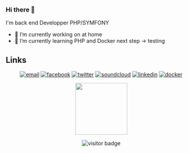 ### Hi there 👋

I'm back end Developper PHP/SYMFONY

- 🔭 I’m currently working on at home
- 🌱 I’m currently learning PHP and Docker next step -> testing

## Links

<p align="center">
  <a href="mailto:gwendal.bescont@gmail.com"><img src="https://img.icons8.com/color/96/000000/gmail.png" alt="email"/></a>
  <a href="https://www.facebook.com/bescontgwendal"><img src="https://img.icons8.com/color/96/000000/facebook.png" alt="facebook"/></a>
  <a href="https://twitter.com/BescontG"><img src="https://img.icons8.com/color/96/000000/twitter-squared.png" alt="twitter"/></a>
  <a href="https://soundcloud.com/touevukantabu"><img src="https://img.icons8.com/color/96/000000/soundcloud.png" alt="soundcloud"/></a>
  <a href="https://www.facebook.com/bescontgwendal"><img src="https://img.icons8.com/color/96/000000/linkedin.png" alt="linkedin"/></a>
  <a href="https://hub.docker.com/repository/docker/bescont/php"><img src="https://img.icons8.com/color/96/000000/docker.png" alt="docker"/></a>

</p>
<p align="center">
<img height="137px"  src="https://github-readme-stats.vercel.app/api?username=toutvukantabu&hide=stars&show_icons=true&count_private=false&theme=white"
</p>
<p  align="center">
  <img src="https://visitor-badge.glitch.me/badge?page_id=toutvukantabu.toutvukantabu" alt="visitor badge"/>
</p>
